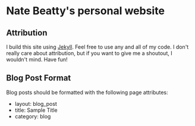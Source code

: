 Nate Beatty's personal website
===

Attribution
---
I build this site using [Jekyll]('https://github.com/mojombo/jekyll'). Feel free to use any and all of my code. I don't really care about attribution, but if you want to give me a shoutout, I wouldn't mind. Have fun!

Blog Post Format
---
Blog posts should be formatted with the following page attributes:
* layout: blog_post
* title: Sample Title
* category: blog
